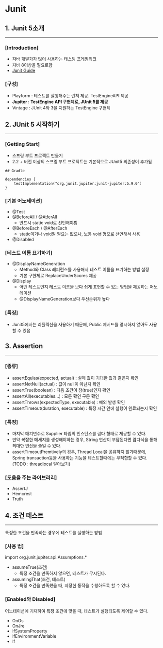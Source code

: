 # Junit

## 1. Junit 5소개

---

### [Introduction]

- 자바 개발가자 많이 사용하는 테스팅 프레임워크
- 자바 8이상을 필요로함
- [Junit Guide](https://junit.org/junit5/docs/current/user-guide/)

### [구성]

- Playform : 테스트를 실행해주는 런처 제공. TestEngineAPI 제공
- **Jupiter : TestEngine API 구현체로, JUnit 5를 제공**
- Vintage : JUnit 4와 3을 지원하는 TestEngine 구현체

## 2. JUnit 5 시작하기

---

### [Getting Start]

- 스프링 부트 프로젝트 만들기
- 2.2 + 버전 이상의 스프링 부트 프로젝트는 기본적으로 JUnit5 의존성이 추가됨

```
## Gradle

dependencies {
    testImplementation("org.junit.jupiter:junit-jupiter:5.9.0")
}
```

### [기본 어노테이션]

- @Test
- @BeforeAll / @AtferAll
    - 반드시 static void로 선언해야함
- @BeforeEach / @AfterEach
    - static이거나 void일 필요는 없으나, 보통 void 형으로 선언해서 사용
- @Disabled

### [테스트 이름 표기하기]

- @DisplayNameGeneration
  - Method와 Class 레퍼런스를 사용해서 테스트 이름을 표기하는 방법 설정
  - 기본 구현체로 ReplaceUnderScores 제공
- @Display
  - 어떤 테스트인지 테스트 이름을 보다 쉽게 표현할 수 있는 방법을 제공하는 어노테이션
  - @DIsplayNameGeneration보다 우선순위가 높다

### [특징]

- Junit5에서는 리플렉션을 사용하기 때문에, Public 메서드를 명시하지 않아도 사용할 수 있음

## 3. Assertion

---

### [종류]

- assertEqulas(expected, actual) : 실제 값이 기대한 값과 같은지 확인
- assertNotNull(actual) : 값이 null이 아닌지 확인
- assertTrue(boolean) : 다음 조건이 참(true)인지 확인
- assertAll(executables...) : 모든 확인 구문 확인
- assertThrows(expectedType, executable) : 예외 발생 확인
- assertTimeout(duration, executable) : 특정 시간 안에 실행이 완료되는지 확인

### [특징]
- 마지막 매겨변수로 Supplier<String> 타입의 인스턴스를 람다 형태로 제공할 수 있다.
- 만약 복잡한 메세지를 생성해야하는 경우, String 연산이 부담된다면 람다식을 통해 최대한 연산을 줄일 수 있다.
- assertTimeoutPremtively의 경우, Thread Local을 공유하지 않기때문에, Spring transaction등을 사용하는 기능을 테스트할때에는 부적합할 수 있다. (TODO : threadlocal 알아보기)

### [도움을 주는 라이브러리]

- AssertJ
- Hemcrest
- Truth

## 4. 조건 테스트

---

특정한 조건을 만족하는 경우에 테스트를 실행하는 방법

### [사용 법]

import org.junit.jupiter.api.Assumptions.*

- assumeTrue(조건)
  - 특정 조건을 만족하지 않으면, 테스트가 무시된다.
- assumingThat(조건, 테스트)
  - 특정 조건을 만족했을 때, 지정한 동작을 수행하도록 할 수 있다.

### [Enabled와 Disabled]

어노테이션에 기재하여 특정 조건에 맞을 때, 테스트가 실행되도록 제어할 수 있다.

- OnOs
- OnJre
- IfSystemProperty
- IfEnvironmentVariable
- If